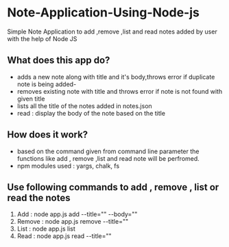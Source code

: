 # Note-Application-Using-Node-js
Simple Note Application to add ,remove ,list and read notes added by user with the help of Node JS

## What does this app do?
- adds a new note along with title and it's body,throws error if duplicate note is being added-
- removes existing note with title and throws error if note is not found with given title
- lists all the title of the notes added in notes.json 
- read : display the body of the note based on the title 

## How does it work?
- based on the command given from command line parameter the functions like add , remove ,list and read note will be perfromed.
- npm modules used : yargs, chalk, fs  

## Use following commands to add , remove , list or read the notes
1. Add : node app.js add --title="<titleName>" --body="<body of the Note>"
2. Remove : node app.js remove --title="<titleName>"
3. List : node app.js list
4. Read : node app.js read --title="<titleName>"
